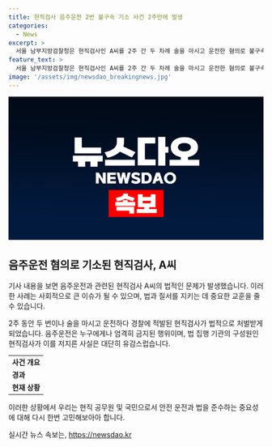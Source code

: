 ```yaml
---
title: 현직검사 음주운전 2번 불구속 기소 사건 2주만에 발생
categories:
  - News
excerpt: >
  서울 남부지방검찰청은 현직검사인 A씨를 2주 간 두 차례 술을 마시고 운전한 혐의로 불구속 기소했다. A씨는 음주운전과 채혈 거부 등 혐의로 지난 4월 13일과 2주 뒤 양천구에서 술취한 채 운전 중 신호등을 들이받는 사고를 낸 것으로 확인됐다. A씨에 대한 감찰 착수 후 법무부에 직무 정지를 요청한 대검찰청은 해당 사건을 병합해 수사했다. 
feature_text: >
  서울 남부지방검찰청은 현직검사인 A씨를 2주 간 두 차례 술을 마시고 운전한 혐의로 불구속 기소했다. A씨는 음주운전과 채혈 거부 등 혐의로 지난 4월 13일과 2주 뒤 양천구에서 술취한 채 운전 중 신호등을 들이받는 사고를 낸 것으로 확인됐다. A씨에 대한 감찰 착수 후 법무부에 직무 정지를 요청한 대검찰청은 해당 사건을 병합해 수사했다. 
image: '/assets/img/newsdao_breakingnews.jpg'
---
```


<p><img src="/assets/img/newsdao_breakingnews.jpg" alt="cryptoinkorea 속보" /></p>

<h2 data-ke-size="size26">음주운전 혐의로 기소된 현직검사, A씨</h2>

<p>기사 내용을 보면 음주운전과 관련된 현직검사 A씨의 법적인 문제가 발생했습니다. 이러한 사례는 사회적으로 큰 이슈가 될 수 있으며, 법과 질서를 지키는 데 중요한 교훈을 줄 수 있습니다.</p>

<p data-ke-size="size16">2주 동안 두 번이나 술을 마시고 운전하다 경찰에 적발된 현직검사가 법적으로 처벌받게 되었습니다. 음주운전은 누구에게나 엄격히 금지된 행위이며, 법 집행 기관의 구성원인 현직검사가 이를 저지른 사실은 대단히 유감스럽습니다.</p>

<table style="width: 100%;">
<tbody>
<tr>
<td style="text-align: center; height: 17px;"><b>사건 개요</b></td>
</tr>
<tr>
<td style="text-align: left; height: 17px;"><b>경과</b></td>
</tr>
<tr>
<td style="text-align: left; height: 17px;"><b>현재 상황</b></td>
</tr>
</tbody>
</table>

<p>이러한 상황에서 우리는 현직 공무원 및 국민으로서 안전 운전과 법을 준수하는 중요성에 대해 다시 한번 고민해보아아 합니다.</p>
실시간 뉴스 속보는, <a href="https://newsdao.kr" rel="dofollow">https://newsdao.kr</a>


